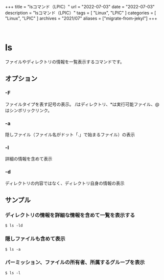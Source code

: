 +++
title = "lsコマンド（LPIC）"
url = "2022-07-03"
date = "2022-07-03"
description = "lsコマンド（LPIC）"
tags = [
  "Linux",
  "LPIC"
]
categories = [
  "Linux",
  "LPIC"
]
archives = "2021/07"
aliases = ["migrate-from-jekyl"]
+++

<br>

# ls

ファイルやディレクトリの情報を一覧表示するコマンドです。

## オプション

### -F

ファイルタイプを表す記号の表示。
/はディレクトリ、*は実行可能ファイル、@はシンボリックリンク。

### -a

隠しファイル（ファイル名がドット「.」で始まるファイル）の表示

### -l

詳細の情報を含めて表示

### -d

ディレクトリの内容ではなく、ディレクトリ自身の情報の表示

## サンプル

### ディレクトリの情報を詳細な情報を含めて一覧を表示する

```
$ ls -ld
```

### 隠しファイルも含めて表示

```
$ ls -a
```

### パーミッション、ファイルの所有者、所属するグループを表示

```
$ ls -l
```

